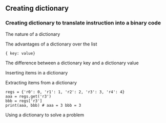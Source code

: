 ## Creating dictionary 
### Creating dictionary to translate instruction into a binary code 

The nature of a dictionary

The advantages of a dictionary over the list
    
    { key: value}
The difference between a dictionary key and a dictionary value
    
Inserting items in a dictionary

Extracting items from a dictionary

    regs = {'r0': 0, 'r1': 1, 'r2': 2, 'r3': 3, 'r4': 4}
    aaa = regs.get('r3')
    bbb = regs['r3']
    print(aaa, bbb) # aaa = 3 bbb = 3
Using a dictionary to solve a problem